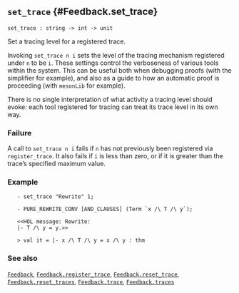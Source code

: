 ## `set_trace` {#Feedback.set_trace}


```
set_trace : string -> int -> unit
```



Set a tracing level for a registered trace.


Invoking `set_trace n i` sets the level of the tracing mechanism
registered under `n` to be `i`. These settings control the verboseness
of various tools within the system. This can be useful both when
debugging proofs (with the simplifier for example), and also as a guide
to how an automatic proof is proceeding (with `mesonLib` for example).

There is no single interpretation of what activity a tracing level
should evoke: each tool registered for tracing can treat its trace level
in its own way.

### Failure

A call to `set_trace n i` fails if `n` has not previously been
registered via `register_trace`.  It also fails if `i` is less than
zero, or if it is greater than the trace’s specified maximum value.

### Example

    
       - set_trace "Rewrite" 1;
    
       - PURE_REWRITE_CONV [AND_CLAUSES] (Term `x /\ T /\ y`);
    
       <<HOL message: Rewrite:
       |- T /\ y = y.>>
    
       > val it = |- x /\ T /\ y = x /\ y : thm
    



### See also

[`Feedback`](#Feedback), [`Feedback.register_trace`](#Feedback.register_trace), [`Feedback.reset_trace`](#Feedback.reset_trace), [`Feedback.reset_traces`](#Feedback.reset_traces), [`Feedback.trace`](#Feedback.trace), [`Feedback.traces`](#Feedback.traces)

